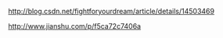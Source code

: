http://blog.csdn.net/fightforyourdream/article/details/14503469

http://www.jianshu.com/p/f5ca72c7406a
